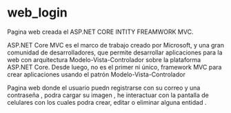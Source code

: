 # web_login
Pagina web creada el ASP.NET CORE INTITY FREAMWORK MVC.

ASP.NET Core MVC es el marco de trabajo creado por Microsoft, y una gran comunidad de 
desarrolladores, que permite desarrollar aplicaciones para la web con arquitectura 
Modelo-Vista-Controlador sobre la plataforma ASP.NET Core. Desde luego, no es el primer
ni único, framework MVC para crear aplicaciones usando el patrón Modelo-Vista-Controlador

Pagina web donde el usuario puedn registrarse con su correo y una contraseña , podra cargar
su imagen , he interactuar con la pantalla de celulares con los cuales podra crear, editar o 
eliminar alguna entidad .


